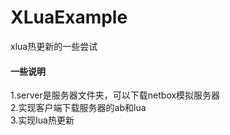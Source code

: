 # XLuaExample
xlua热更新的一些尝试  

#### 一些说明
1.server是服务器文件夹，可以下载netbox模拟服务器  
2.实现客户端下载服务器的ab和lua  
3.实现lua热更新

